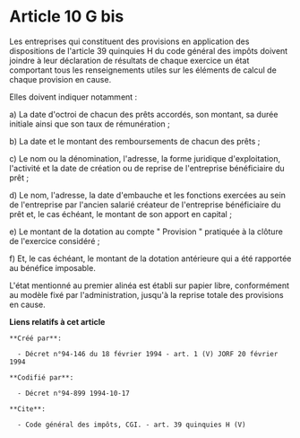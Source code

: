 # Article 10 G bis

Les entreprises qui constituent des provisions en application des dispositions de l'article 39 quinquies H du code général
des impôts doivent joindre à leur déclaration de résultats de chaque exercice un état comportant tous les renseignements
utiles sur les éléments de calcul de chaque provision en cause. 

Elles doivent indiquer notamment : 

a) La date d'octroi de chacun des prêts accordés, son montant, sa durée initiale ainsi que son taux de rémunération ; 

b) La date et le montant des remboursements de chacun des prêts ; 

c) Le nom ou la dénomination, l'adresse, la forme juridique d'exploitation, l'activité et la date de création ou de reprise
de l'entreprise bénéficiaire du prêt ; 

d) Le nom, l'adresse, la date d'embauche et les fonctions exercées au sein de l'entreprise par l'ancien salarié créateur de
l'entreprise bénéficiaire du prêt et, le cas échéant, le montant de son apport en capital ; 

e) Le montant de la dotation au compte " Provision " pratiquée à la clôture de l'exercice considéré ; 

f) Et, le cas échéant, le montant de la dotation antérieure qui a été rapportée au bénéfice imposable. 

L'état mentionné au premier alinéa est établi sur papier libre, conformément au modèle fixé par l'administration, jusqu'à la
reprise totale des provisions en cause.

**Liens relatifs à cet article**

	**Créé par**:

	  - Décret n°94-146 du 18 février 1994 - art. 1 (V) JORF 20 février 1994

	**Codifié par**:

	  - Décret n°94-899 1994-10-17

	**Cite**:

	  - Code général des impôts, CGI. - art. 39 quinquies H (V)
